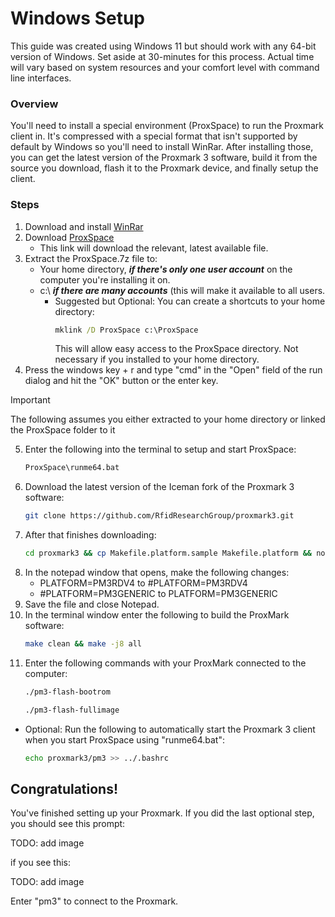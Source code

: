 # Windows Setup
This guide was created using Windows 11 but should work with any 64-bit version of Windows. Set aside at 30-minutes for this process. Actual time will vary based on system resources and your comfort level with command line interfaces.

### Overview
You'll need to install a special environment (ProxSpace) to run the Proxmark client in. It's compressed with a special format that isn't supported by default by Windows so you'll need to install WinRar.  After installing those, you can get the latest version of the Proxmark 3 software, build it from the source you download, flash it to the Proxmark device, and finally setup the client. 

### Steps
1. Download and install [WinRar](https://www.win-rar.com/download.html?&L=0)
2. Download [ProxSpace](https://github.com/Gator96100/ProxSpace/releases/latest/download/ProxSpace.7z)
	- This link will download the relevant, latest available file.
3. Extract the ProxSpace.7z file to:
	- Your home directory, ***if there's only one user account*** on the computer you're installing it on.
	- c:\ ***if there are many accounts*** (this will make it available to all users.
		- Suggested but Optional: You can create a shortcuts to your home directory:
			```cmd
			mklink /D ProxSpace c:\ProxSpace
			```
			This will allow easy access to the ProxSpace directory. Not necessary if you installed to your home directory.
4. Press the windows key + r and type "cmd" in the "Open" field of the run dialog and hit the "OK" button or the enter key.


> [!IMPORTANT]
> The following assumes you either extracted to your home directory or linked the ProxSpace folder to it


5. Enter the following into the terminal to setup and start ProxSpace:
	```cmd
	ProxSpace\runme64.bat
	```
6. Download the latest version of the Iceman fork of the Proxmark 3 software:
	```bash
	git clone https://github.com/RfidResearchGroup/proxmark3.git
	```
7. After that finishes downloading:
	```bash
	cd proxmark3 && cp Makefile.platform.sample Makefile.platform && notepad Makefile.platform
	```
8. In the notepad window that opens, make the following changes:
	- PLATFORM=PM3RDV4 to #PLATFORM=PM3RDV4
	- #PLATFORM=PM3GENERIC to PLATFORM=PM3GENERIC
9. Save the file and close Notepad.
10. In the terminal window enter the following to build the ProxMark software:
	```bash
	make clean && make -j8 all
	```
11. Enter the following commands with your ProxMark connected to the computer:
	```bash
	./pm3-flash-bootrom
	```
	```bash
	./pm3-flash-fullimage
	```
- Optional: Run the following to automatically start the Proxmark 3 client when you start ProxSpace using "runme64.bat":
  ```bash
  echo proxmark3/pm3 >> ../.bashrc
  ```

## Congratulations!
You've finished setting up your Proxmark. If you did the last optional step, you should see this prompt:

TODO: add image

if you see this:

TODO: add image

Enter "pm3" to connect to the Proxmark.
